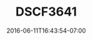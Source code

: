 ---
title: DSCF3641
date: 2016-06-11T16:43:54-07:00
draft: false
location: West Seattle, WA
img_url: https://d17enza3bfujl8.cloudfront.net/DSCF3641.jpg
original_fn: ""
tags:
- Seattle, WA
- Olives
- dogs

---